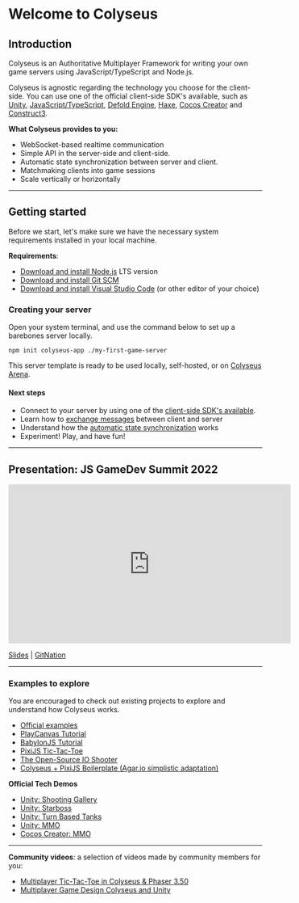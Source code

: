 # Welcome to Colyseus

## Introduction

Colyseus is an Authoritative Multiplayer Framework for writing your own game servers using JavaScript/TypeScript and Node.js.

Colyseus is agnostic regarding the technology you choose for the client-side. You can use one of the official client-side SDK's available, such as [Unity](/colyseus/getting-started/unity3d-client/), [JavaScript/TypeScript](/colyseus/getting-started/javascript-client/), [Defold Engine](/colyseus/getting-started/defold-client/), [Haxe](/colyseus/getting-started/haxe-client/), [Cocos Creator](/colyseus/getting-started/cocos-creator/) and [Construct3](/colyseus/getting-started/construct3-client/).

**What Colyseus provides to you:**

- WebSocket-based realtime communication
- Simple API in the server-side and client-side.
- Automatic state synchronization between server and client.
- Matchmaking clients into game sessions
- Scale vertically or horizontally

---

## Getting started

Before we start, let's make sure we have the necessary system requirements installed in your local machine.

**Requirements**:

- [Download and install Node.js](https://nodejs.org/) LTS version
- [Download and install Git SCM](https://git-scm.com/downloads)
- [Download and install Visual Studio Code](https://code.visualstudio.com/) (or other editor of your choice)

### Creating your server

Open your system terminal, and use the command below to set up a barebones server locally.

```
npm init colyseus-app ./my-first-game-server
```

This server template is ready to be used locally, self-hosted, or on [Colyseus Arena](/arena/).

#### Next steps

- Connect to your server by using one of the [client-side SDK's available](/colyseus/client/).
- Learn how to [exchange messages](/colyseus/server/room/#onmessage-type-callback) between client and server
- Understand how the [automatic state synchronization](/colyseus/state/overview/) works
- Experiment! Play, and have fun!

---

## Presentation: JS GameDev Summit 2022

<iframe width="560" height="315" src="https://www.youtube.com/embed/KnN6nRtfL44" title="Making Multiplayer Games with Colyseus, Node.js and TypeScript" frameborder="0" allow="accelerometer; autoplay; clipboard-write; encrypted-media; gyroscope; picture-in-picture" allowfullscreen></iframe>

[Slides](https://docs.google.com/presentation/d/e/2PACX-1vTbM8frwpFb1DhqeFw3hNAEl-awUHs6gU-cCZti4Ec8bvFx-Oa6-qRYlaopwi44uqrXFZoPgMgd64sG/pub?start=false&loop=false&delayms=3000) | [GitNation](https://portal.gitnation.org/contents/making-multiplayer-games-with-colyseus-nodejs-and-typescript)

---

### Examples to explore

You are encouraged to check out existing projects to explore and understand how Colyseus works.

- [Official examples](https://github.com/colyseus/colyseus-examples)
- [PlayCanvas Tutorial](https://developer.playcanvas.com/en/tutorials/real-time-multiplayer-colyseus/)
- [BabylonJS Tutorial](https://doc.babylonjs.com/guidedLearning/multiplayer/Colyseus)
- [PixiJS Tic-Tac-Toe](https://github.com/endel/colyseus-tic-tac-toe)
- [The Open-Source IO Shooter](https://github.com/halftheopposite/TOSIOS)
- [Colyseus + PixiJS Boilerplate (Agar.io simplistic adaptation)](https://github.com/endel/colyseus-pixijs-boilerplate)

**Official Tech Demos**

- [Unity: Shooting Gallery](/colyseus/demo/shooting-gallery/)
- [Unity: Starboss](/colyseus/demo/starboss/)
- [Unity: Turn Based Tanks](/colyseus/demo/turn-based-tanks/)
- [Unity: MMO](/colyseus/demo/mmo/)
- [Cocos Creator: MMO](/colyseus/demo/cocos/mmo/)

---

**Community videos**: a selection of videos made by community members for you:

- [Multiplayer Tic-Tac-Toe in Colyseus & Phaser 3.50](https://www.youtube.com/playlist?list=PLumYWZ2t7CRueXsocQXOGqewmwzohljof)
- [Multiplayer Game Design Colyseus and Unity](https://www.youtube.com/playlist?list=PLxgtJR7f0RBK_yGDSbPuspqMR-oEi1S25)
